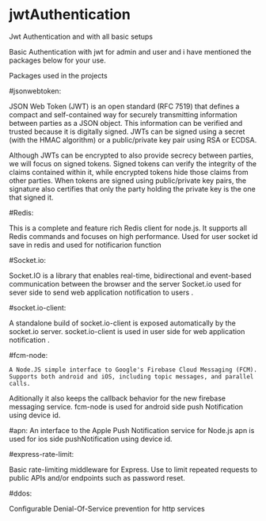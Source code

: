 # jwtAuthentication
Jwt Authentication and with all basic setups 

Basic Authentication with jwt for admin and user and i have mentioned the packages below for your use.

Packages used in the projects

#jsonwebtoken:

  JSON Web Token (JWT) is an open standard (RFC 7519) that defines a compact and self-contained way for securely transmitting information between parties as a JSON object. This information can be verified and trusted because it is digitally signed. JWTs can be signed using a secret (with the HMAC algorithm) or a public/private key pair using RSA or ECDSA.

Although JWTs can be encrypted to also provide secrecy between parties, we will focus on signed tokens. Signed tokens can verify the integrity of the claims contained within it, while encrypted tokens hide those claims from other parties. When tokens are signed using public/private key pairs, the signature also certifies that only the party holding the private key is the one that signed it.

#Redis:

  This is a complete and feature rich Redis client for node.js. It supports all Redis commands and focuses on high performance.
  Used for user socket id save in redis and used for notificarion function
  
#Socket.io:

  Socket.IO is a library that enables real-time, bidirectional and event-based communication between the browser and the server
  Socket.io used for sever side to send web application notification to  users .
  
#socket.io-client:

   A standalone build of socket.io-client is exposed automatically by the socket.io server.
   socket.io-client is used in user side for web application notification .
   
#fcm-node:

    A Node.JS simple interface to Google's Firebase Cloud Messaging (FCM). Supports both android and iOS, including topic messages, and parallel calls.
Aditionally it also keeps the callback behavior for the new firebase messaging service.
    fcm-node is used for android side push Notification using device id.

#apn: 
    An interface to the Apple Push Notification service for Node.js
    apn is used for ios side pushNotification using device id.
    
#express-rate-limit: 

   Basic rate-limiting middleware for Express. Use to limit repeated requests to public APIs and/or endpoints such as password reset.
   
#ddos:

   Configurable Denial-Of-Service prevention for http services






